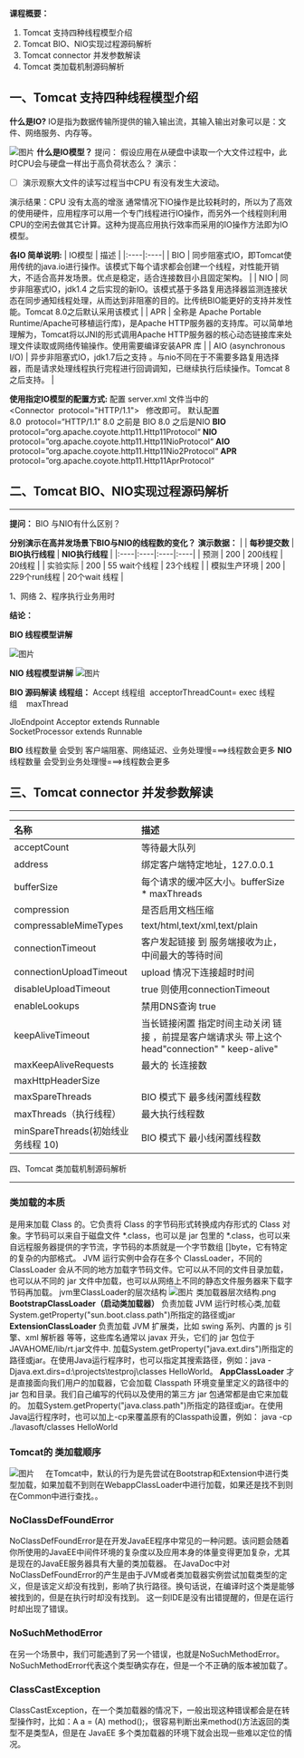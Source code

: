 **课程概要：**
1. Tomcat 支持四种线程模型介绍
2. Tomcat BIO、NIO实现过程源码解析
3. Tomcat connector 并发参数解读
4. Tomcat 类加载机制源码解析
## **一、Tomcat 支持四种线程模型介绍**
**什么是IO?**
IO是指为数据传输所提供的输入输出流，其输入输出对象可以是：文件、网络服务、内存等。

![图片](https://images-cdn.shimo.im/s7TyCRgxcXY2qIfy/image.png!thumbnail)
**什么是IO模型？**
提问：
假设应用在从硬盘中读取一个大文件过程中，此时CPU会与硬盘一样出于高负荷状态么？
演示：
- [ ] 演示观察大文件的读写过程当中CPU 有没有发生大波动。

演示结果：CPU 没有太高的增涨
通常情况下IO操作是比较耗时的，所以为了高效的使用硬件，应用程序可以用一个专门线程进行IO操作，而另外一个线程则利用CPU的空闲去做其它计算。这种为提高应用执行效率而采用的IO操作方法即为IO模型。

**各IO 简单说明:**
| IO模型   | 描述   | 
|:----|:----|
| BIO   |  同步阻塞式IO，即Tomcat使用传统的java.io进行操作。该模式下每个请求都会创建一个线程，对性能开销大，不适合高并发场景。优点是稳定，适合连接数目小且固定架构。   | 
| NIO   | 同步非阻塞式IO，jdk1.4 之后实现的新IO。该模式基于多路复用选择器监测连接状态在同步通知线程处理，从而达到非阻塞的目的。比传统BIO能更好的支持并发性能。Tomcat 8.0之后默认采用该模式   | 
| APR   |  全称是 Apache Portable Runtime/Apache可移植运行库)，是Apache HTTP服务器的支持库。可以简单地理解为，Tomcat将以JNI的形式调用Apache HTTP服务器的核心动态链接库来处理文件读取或网络传输操作。使用需要编译安装APR 库   | 
| AIO  (asynchronous  I/O)   |  异步非阻塞式IO，jdk1.7后之支持 。与nio不同在于不需要多路复用选择器，而是请求处理线程执行完程进行回调调知，已继续执行后续操作。Tomcat 8之后支持。   | 

**使用指定IO模型的配置方式:**
配置 server.xml 文件当中的 <Connector  protocol="HTTP/1.1">   修改即可。
默认配置 8.0  protocol=“HTTP/1.1” 8.0 之前是 BIO 8.0 之后是NIO
**BIO**
protocol=“org.apache.coyote.http11.Http11Protocol“ 
**NIO**
protocol=”org.apache.coyote.http11.Http11NioProtocol“
**AIO**
protocol=”org.apache.coyote.http11.Http11Nio2Protocol“
**APR**
protocol=”org.apache.coyote.http11.Http11AprProtocol“


## **二、Tomcat BIO、NIO实现过程源码解析**

---
**提问：**
BIO 与NIO有什么区别？

**分别演示在高并发场景下BIO与NIO的线程数的变化？**
**演示数据：**
|    | **每秒提交数**   | **BIO执行线程**   | **NIO执行线程**   | 
|:----|:----|:----|:----|
| 预测   | 200   | 200线程   | 20线程   | 
| 实验实际   | 200   | 55 wait个线程   | 23个线程   | 
| 模拟生产环境   | 200   | 229个run线程   | 20个wait 线程   | 

1、网络
2、程序执行业务用时

**结论：**

**BIO 线程模型讲解**

![图片](https://images-cdn.shimo.im/mNNI3LANwOo9GFLB/image.png!thumbnail)

**NIO 线程模型讲解**
![图片](https://images-cdn.shimo.im/AMRoheY0pHEaIfJK/image.png!thumbnail)

**BIO 源码解读**
**线程组：**
Accept 线程组  acceptorThreadCount=
exec 线程组    maxThread

JIoEndpoint
	Acceptor extends Runnable
	SocketProcessor extends Runnable

**BIO**
 线程数量 会受到 客户端阻塞、网络延迟、业务处理慢===>线程数会更多
**NIO**
 线程数量 会受到业务处理慢===>线程数会更多
## **三、Tomcat connector 并发参数解读**

---
| 名称   | 描述   | 
|:----|:----|
| acceptCount   | 等待最大队列   | 
| address   | 绑定客户端特定地址，127.0.0.1   | 
| bufferSize   | 每个请求的缓冲区大小。bufferSize * maxThreads   | 
| compression   | 是否启用文档压缩   | 
| compressableMimeTypes   | text/html,text/xml,text/plain   | 
| connectionTimeout   | 客户发起链接 到 服务端接收为止，中间最大的等待时间   | 
| connectionUploadTimeout   | upload 情况下连接超时时间   | 
| disableUploadTimeout   | true 则使用connectionTimeout   | 
| enableLookups   | 禁用DNS查询 true   | 
| keepAliveTimeout   | 当长链接闲置 指定时间主动关闭 链接 ，前提是客户端请求头 带上这个 head"connection" " keep-alive"   | 
| maxKeepAliveRequests   | 最大的 长连接数   | 
| maxHttpHeaderSize   |    | 
| maxSpareThreads   | BIO 模式下 最多线闲置线程数   | 
| maxThreads（执行线程）   | 最大执行线程数   | 
| minSpareThreads(初始线业务线程 10)   | BIO 模式下 最小线闲置线程数   | 


四、Tomcat 类加载机制源码解析

---
### 类加载的本质
是用来加载 Class 的。它负责将 Class 的字节码形式转换成内存形式的 Class 对象。字节码可以来自于磁盘文件 *.class，也可以是 jar 包里的 *.class，也可以来自远程服务器提供的字节流，字节码的本质就是一个字节数组 []byte，它有特定的复杂的内部格式。
JVM 运行实例中会存在多个 ClassLoader，不同的 ClassLoader 会从不同的地方加载字节码文件。它可以从不同的文件目录加载，也可以从不同的 jar 文件中加载，也可以从网络上不同的静态文件服务器来下载字节码再加载。
jvm里ClassLoader的层次结构
![图片](https://uploader.shimo.im/f/os80XKQ1eMAvwFkT.png!thumbnail)
类加载器层次结构.png
**BootstrapClassLoader（启动类加载器）**
负责加载 JVM 运行时核心类,加载System.getProperty("sun.boot.class.path")所指定的路径或jar
**ExtensionClassLoader**
负责加载 JVM 扩展类，比如 swing 系列、内置的 js 引擎、xml 解析器 等等，这些库名通常以 javax 开头，它们的 jar 包位于 JAVAHOME/lib/rt.jar文件中.
加载System.getProperty("java.ext.dirs")所指定的路径或jar。在使用Java运行程序时，也可以指定其搜索路径，例如：java -Djava.ext.dirs=d:\projects\testproj\classes HelloWorld。
**AppClassLoader**
才是直接面向我们用户的加载器，它会加载 Classpath 环境变量里定义的路径中的 jar 包和目录。我们自己编写的代码以及使用的第三方 jar 包通常都是由它来加载的。
加载System.getProperty("java.class.path")所指定的路径或jar。在使用Java运行程序时，也可以加上-cp来覆盖原有的Classpath设置，例如： java -cp ./lavasoft/classes HelloWorld
### **Tomcat的 类加载顺序**
![图片](https://uploader.shimo.im/f/Ykge21GXZq87DTOC.png!thumbnail)
    在Tomcat中，默认的行为是先尝试在Bootstrap和Extension中进行类型加载，如果加载不到则在WebappClassLoader中进行加载，如果还是找不到则在Common中进行查找。。

###  NoClassDefFoundError
NoClassDefFoundError是在开发JavaEE程序中常见的一种问题。该问题会随着你所使用的JavaEE中间件环境的复杂度以及应用本身的体量变得更加复杂，尤其是现在的JavaEE服务器具有大量的类加载器。
在JavaDoc中对NoClassDefFoundError的产生是由于JVM或者类加载器实例尝试加载类型的定义，但是该定义却没有找到，影响了执行路径。换句话说，在编译时这个类是能够被找到的，但是在执行时却没有找到。
这一刻IDE是没有出错提醒的，但是在运行时却出现了错误。
### NoSuchMethodError
在另一个场景中，我们可能遇到了另一个错误，也就是NoSuchMethodError。
NoSuchMethodError代表这个类型确实存在，但是一个不正确的版本被加载了。
### ClassCastException
ClassCastException，在一个类加载器的情况下，一般出现这种错误都会是在转型操作时，比如：A a = (A) method();，很容易判断出来method()方法返回的类型不是类型A，但是在 JavaEE 多个类加载器的环境下就会出现一些难以定位的情况。

